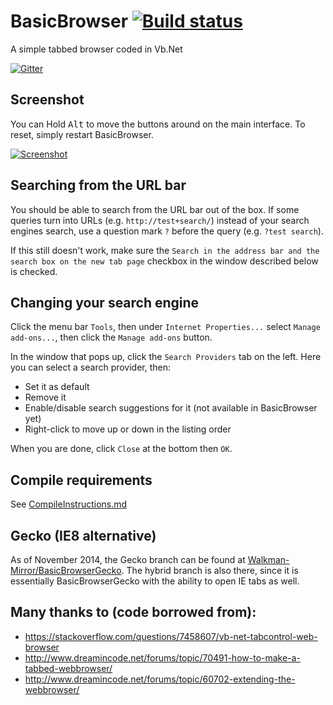 # BasicBrowser [![Build status](https://ci.appveyor.com/api/projects/status/vk3okvf6qmlpykgx)](https://ci.appveyor.com/project/Walkman100/basicbrowser)
A simple tabbed browser coded in Vb.Net

[![Gitter](https://badges.gitter.im/Join%20Chat.svg)](https://gitter.im/Walkman100/Walkman?utm_source=badge&utm_medium=badge&utm_campaign=pr-badge&utm_content=badge)

## Screenshot
You can Hold <kbd>Alt</kbd> to move the buttons around on the main interface. To reset, simply restart BasicBrowser.

[![Screenshot][Screenshot]][Screenshot]

  [Screenshot]: http://walkman100.github.io/images/Screenshots/My_Projects/BasicBrowser/MainWindow.png

## Searching from the URL bar
You should be able to search from the URL bar out of the box. If some queries turn into URLs (e.g. `http://test+search/`) instead of your search engines search, use a question mark `?` before the query (e.g. `?test search`).

If this still doesn't work, make sure the `Search in the address bar and the search box on the new tab page` checkbox in the window described below is checked.

## Changing your search engine
Click the menu bar `Tools`, then under `Internet Properties...` select `Manage add-ons...`, then click the `Manage add-ons` button.

In the window that pops up, click the `Search Providers` tab on the left. Here you can select a search provider, then:
- Set it as default
- Remove it
- Enable/disable search suggestions for it (not available in BasicBrowser yet)
- Right-click to move up or down in the listing order

When you are done, click `Close` at the bottom then `OK`.

## Compile requirements
See [CompileInstructions.md](https://github.com/Walkman100/gists/blob/master/CompileInstructions.md)

## Gecko (IE8 alternative)
As of November 2014, the Gecko branch can be found at [Walkman-Mirror/BasicBrowserGecko](https://github.com/Walkman-Mirror/BasicBrowserGecko). The hybrid branch is also there, since it is essentially BasicBrowserGecko with the ability to open IE tabs as well.

## Many thanks to (code borrowed from):
- https://stackoverflow.com/questions/7458607/vb-net-tabcontrol-web-browser
- http://www.dreamincode.net/forums/topic/70491-how-to-make-a-tabbed-webbrowser/
- http://www.dreamincode.net/forums/topic/60702-extending-the-webbrowser/
